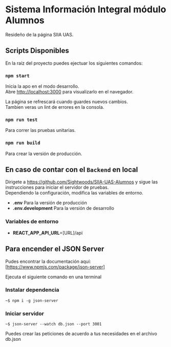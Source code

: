 # Sistema Información Integral módulo Alumnos

Resideño de la página SIIA UAS.

## Scripts Disponibles

En la raíz del proyecto puedes ejectuar los siguientes comandos:

### `npm start`

Inicia la apo en el modo desarrollo.\
Abre [http://localhost:3000](http://localhost:3000) para visualizarlo en el navegador.

La página se refrescará cuando guardes nuevos cambios.\
Tambien veras un lint de errores en la consola.

### `npm run test`

Para correr las pruebas unitarias.

### `npm run build`

Para crear la versión de producción.

## En caso de contar con el `Backend` en local ##

Dirigete a https://github.com/Sightwoods/SIIA-UAS-Alumnos y sigue las instrucciones para iniciar el servidor de pruebas.\
Dependiendo la configuración, modifica las variables de entorno.

- **.env** Para la versión de producción
- **.env.development** Para la versión de desarrollo
  
### Variables de entorno ###
- **REACT_APP_API_URL**=[URL]/api
  
## Para encender el JSON Server ##

Pudes encontrar la documentación aquí: [https://www.npmjs.com/package/json-server]

Ejecuta el siguiente comando en una terminal 

### Instalar dependencia
```console
~$ npm i -g json-server
```

### Iniciar servidor
```console
~$ json-server --watch db.json --port 3001
```

Puedes crear las peticiones de acuerdo a tus necesidades en el archivo db.json